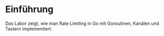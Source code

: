# Einführung

Das Labor zeigt, wie man Rate Limiting in Go mit Goroutinen, Kanälen und Tastern implementiert.
